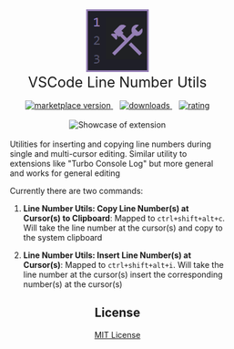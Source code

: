 <div align="center">
  <a href="https://marketplace.visualstudio.com/items?itemName=PhilDanielsIO.vscode-line-number-utils">
    <img alt="Icon Logo" src="https://raw.githubusercontent.com/phildaniels/vscode-line-number-utils/main/assets/icon.png" width="110">
  </a>
  <div style="font-size: 25px" align="center">VSCode Line Number Utils</h1>
</div>
<br/>
<div align="center">
  <!-- marketplace version -->
  <a href="https://marketplace.visualstudio.com/items?itemName=PhilDanielsIO.vscode-line-number-utils">
    <img alt="marketplace version" src="https://img.shields.io/visual-studio-marketplace/i/PhilDanielsIO.vscode-line-number-utils.svg?maxAge=3600&style=for-the-badge&labelColor=000000&color=957fb7">
  </a>
  &nbsp;&nbsp;
  <!-- downloads -->
  <a href="https://marketplace.visualstudio.com/items?itemName=PhilDanielsIO.vscode-line-number-utils">
    <img alt="downloads" src="https://img.shields.io/visual-studio-marketplace/d/PhilDanielsIO.vscode-line-number-utils.svg?maxAge=3600&style=for-the-badge&labelColor=000000&color=957fb7">
  </a>
  &nbsp;&nbsp;
  <!-- rating -->
  <a href="https://marketplace.visualstudio.com/items?itemName=PhilDanielsIO.vscode-line-number-utils">
    <img alt="rating" src="https://img.shields.io/visual-studio-marketplace/stars/PhilDanielsIO.vscode-line-number-utils.svg?maxAge=3600&style=for-the-badge&labelColor=000000&color=957fb7">
  </a>
</div>
</br>
<div align="center" style="max-width: 75%">
  <img
    src="https://raw.githubusercontent.com/phildaniels/vscode-line-number-utils/main/assets/showcase.gif"
    role="presentation"
		alt="Showcase of extension"
  />
</div>
</br>

<div align="center" style="max-width: 75%">
<div align="left">
Utilities for inserting and copying line numbers during single and multi-cursor editing. Similar utility to extensions like "Turbo Console Log" but more general and works for general editing

Currently there are two commands:

1. **Line Number Utils: Copy Line Number(s) at Cursor(s) to Clipboard**: Mapped to `ctrl+shift+alt+c`. Will take the line number at the cursor(s) and copy to the system clipboard

2. **Line Number Utils: Insert Line Number(s) at Cursor(s)**: Mapped to `ctrl+shift+alt+i`. Will take the line number at the cursor(s) insert the corresponding number(s) at the cursor(s)
</div>
</div>

## License

[MIT License](https://github.com/phildaniels/vscode-line-number-utils/blob/main/LICENSE)
